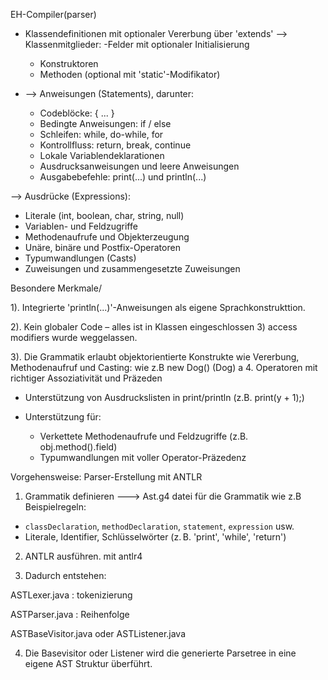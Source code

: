 EH-Compiler(parser)

- Klassendefinitionen mit optionaler Vererbung über 'extends'
 --> Klassenmitglieder:
  -Felder mit optionaler Initialisierung
  - Konstruktoren
  - Methoden (optional mit 'static'-Modifikator)

- --> Anweisungen (Statements), darunter:
  - Codeblöcke: { ... }
  - Bedingte Anweisungen: if / else
  - Schleifen: while, do-while, for
  - Kontrollfluss: return, break, continue
  - Lokale Variablendeklarationen
  - Ausdrucksanweisungen und leere Anweisungen
  - Ausgabebefehle: print(...) und println(...)

 -->  Ausdrücke (Expressions):
  - Literale (int, boolean, char, string, null)
  - Variablen- und Feldzugriffe
  - Methodenaufrufe und Objekterzeugung
  - Unäre, binäre und Postfix-Operatoren
  - Typumwandlungen (Casts)
  - Zuweisungen und zusammengesetzte Zuweisungen

Besondere Merkmale/ 

 1). Integrierte 'println(...)'-Anweisungen als eigene Sprachkonstrukttion.

2). Kein globaler Code – alles ist in Klassen eingeschlossen
3) access modifiers wurde weggelassen.

3).  Die Grammatik erlaubt objektorientierte Konstrukte wie  Vererbung, Methodenaufruf und Casting:
 wie z.B new Dog() 	(Dog) a 
4. Operatoren mit richtiger Assoziativität und Präzeden

- Unterstützung von Ausdruckslisten in print/println (z.B. print(y + 1);)

- Unterstützung für:
  - Verkettete Methodenaufrufe und Feldzugriffe (z.B. obj.method().field)
  - Typumwandlungen mit voller Operator-Präzedenz

Vorgehensweise: Parser-Erstellung mit ANTLR
1) Grammatik definieren
 ---> Ast.g4 datei für die Grammatik wie z.B Beispielregeln:
  - `classDeclaration`, `methodDeclaration`, `statement`, `expression` usw.
  - Literale, Identifier, Schlüsselwörter (z. B. 'print', 'while', 'return')

2)  ANTLR ausführen. mit antlr4

3) Dadurch entstehen:

ASTLexer.java : tokenizierung

ASTParser.java : Reihenfolge

ASTBaseVisitor.java oder ASTListener.java

4) Die Basevisitor oder Listener wird die generierte Parsetree in eine eigene AST Struktur überführt.



